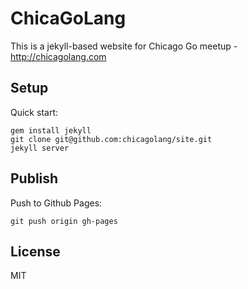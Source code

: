 # ChicaGoLang

This is a jekyll-based website for Chicago Go meetup - http://chicagolang.com

## Setup

Quick start:

```
gem install jekyll
git clone git@github.com:chicagolang/site.git
jekyll server
```

## Publish

Push to Github Pages:

```
git push origin gh-pages
```

## License

MIT